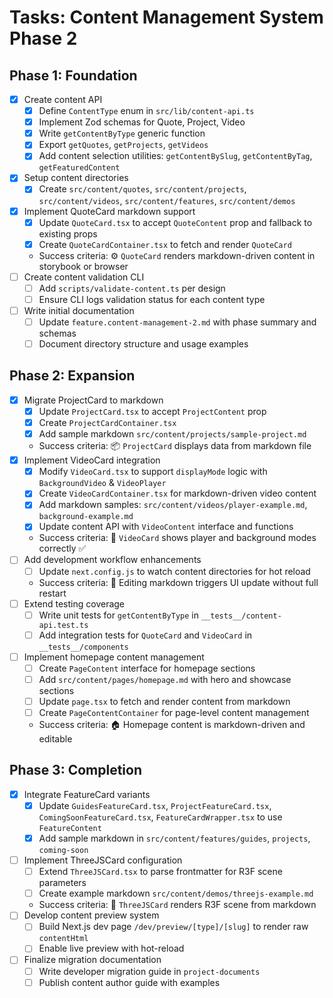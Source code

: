 # Tasks: Content Management System Phase 2

## Phase 1: Foundation
- [x] Create content API
  - [x] Define `ContentType` enum in `src/lib/content-api.ts`
  - [x] Implement Zod schemas for Quote, Project, Video
  - [x] Write `getContentByType` generic function
  - [x] Export `getQuotes`, `getProjects`, `getVideos`
  - [x] Add content selection utilities: `getContentBySlug`, `getContentByTag`, `getFeaturedContent`
- [x] Setup content directories
  - [x] Create `src/content/quotes`, `src/content/projects`, `src/content/videos`, `src/content/features`, `src/content/demos`
- [x] Implement QuoteCard markdown support
  - [x] Update `QuoteCard.tsx` to accept `QuoteContent` prop and fallback to existing props
  - [x] Create `QuoteCardContainer.tsx` to fetch and render `QuoteCard`
  - Success criteria: ⚙️ `QuoteCard` renders markdown-driven content in storybook or browser
- [ ] Create content validation CLI
  - [ ] Add `scripts/validate-content.ts` per design
  - [ ] Ensure CLI logs validation status for each content type
- [ ] Write initial documentation
  - [ ] Update `feature.content-management-2.md` with phase summary and schemas
  - [ ] Document directory structure and usage examples

## Phase 2: Expansion
- [x] Migrate ProjectCard to markdown
  - [x] Update `ProjectCard.tsx` to accept `ProjectContent` prop
  - [x] Create `ProjectCardContainer.tsx`
  - [x] Add sample markdown `src/content/projects/sample-project.md`
  - Success criteria: 📦 `ProjectCard` displays data from markdown file
- [x] Implement VideoCard integration
  - [x] Modify `VideoCard.tsx` to support `displayMode` logic with `BackgroundVideo` & `VideoPlayer`
  - [x] Create `VideoCardContainer.tsx` for markdown-driven video content
  - [x] Add markdown samples: `src/content/videos/player-example.md`, `background-example.md`
  - [x] Update content API with `VideoContent` interface and functions
  - Success criteria: 🎥 `VideoCard` shows player and background modes correctly ✅
- [ ] Add development workflow enhancements
  - [ ] Update `next.config.js` to watch content directories for hot reload
  - Success criteria: 🔄 Editing markdown triggers UI update without full restart
- [ ] Extend testing coverage
  - [ ] Write unit tests for `getContentByType` in `__tests__/content-api.test.ts`
  - [ ] Add integration tests for `QuoteCard` and `VideoCard` in `__tests__/components`
- [ ] Implement homepage content management
  - [ ] Create `PageContent` interface for homepage sections
  - [ ] Add `src/content/pages/homepage.md` with hero and showcase sections
  - [ ] Update `page.tsx` to fetch and render content from markdown
  - [ ] Create `PageContentContainer` for page-level content management
  - Success criteria: 🏠 Homepage content is markdown-driven and editable

## Phase 3: Completion
- [x] Integrate FeatureCard variants
  - [x] Update `GuidesFeatureCard.tsx`, `ProjectFeatureCard.tsx`, `ComingSoonFeatureCard.tsx`, `FeatureCardWrapper.tsx` to use `FeatureContent`
  - [x] Add sample markdown in `src/content/features/guides`, `projects`, `coming-soon`
- [ ] Implement ThreeJSCard configuration
  - [ ] Extend `ThreeJSCard.tsx` to parse frontmatter for R3F scene parameters
  - [ ] Create example markdown `src/content/demos/threejs-example.md`
  - Success criteria: 🧩 `ThreeJSCard` renders R3F scene from markdown
- [ ] Develop content preview system
  - [ ] Build Next.js dev page `/dev/preview/[type]/[slug]` to render raw `contentHtml`
  - [ ] Enable live preview with hot-reload
- [ ] Finalize migration documentation
  - [ ] Write developer migration guide in `project-documents`
  - [ ] Publish content author guide with examples